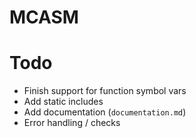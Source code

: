 # MCASM

# Todo

- Finish support for function symbol vars
- Add static includes
- Add documentation (`documentation.md`)
- Error handling / checks